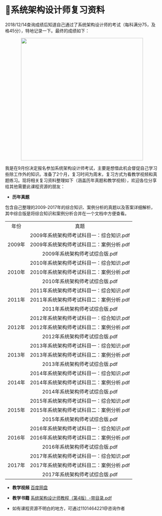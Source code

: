 # :100:系统架构设计师复习资料

2018/12/14查询成绩后知道自己通过了系统架构设计师的考试（每科满分75，及格45分），特地记录一下。最终的成绩如下： 
<div align="center"><img src="https://raw.githubusercontent.com/xxlllq/2018_system_architect/master/result.png" width=400 /></div>

我是在9月份决定报名参加系统架构设计师考试，主要是想借此机会督促自己学习些除工作外的知识。准备了2个月，复习时间为周末，复习方式为看教学视频和真题练习。现将相关复习资料整理如下（涵盖历年真题和教学视频），欢迎各位分享给其他需要此课程资源的朋友：

- **历年真题**

包含自己整理的2009-2017年的综合知识、案例分析的真题以及答案详细解析，其中综合版是将综合知识和案例分析合并在一个文档中方便查看。
<table style="text-align: center">
 <tr>
        <td>年份</td>    
        <td>真题</td>  
    </tr>
    <tr>
        <td rowspan="3">2009年</td>    
        <td>2009年系统架构师考试科目一：综合知识.pdf</td>  
    </tr>
    <tr>
        <td>2009年系统架构师考试科目二：案例分析.pdf</td>  
    </tr>
 <tr>
        <td>2009年系统架构师考试综合版.pdf</td>  
    </tr>

 <tr>
        <td rowspan="3">2010年</td>    
        <td>2010年系统架构师考试科目一：综合知识.pdf</td>  
    </tr>
    <tr>
        <td>2010年系统架构师考试科目二：案例分析.pdf</td>  
    </tr>
 <tr>
        <td>2010年系统架构师考试综合版.pdf</td>  
    </tr>

 <tr>
        <td rowspan="3">2011年</td>    
        <td>2011年系统架构师考试科目一：综合知识.pdf</td>  
    </tr>
    <tr>
        <td>2011年系统架构师考试科目二：案例分析.pdf</td>  
    </tr>
 <tr>
        <td>2011年系统架构师考试综合版.pdf</td>  
    </tr>

 <tr>
        <td rowspan="3">2012年</td>    
        <td>2012年系统架构师考试科目一：综合知识.pdf</td>  
    </tr>
    <tr>
        <td>2012年系统架构师考试科目二：案例分析.pdf</td>  
    </tr>
 <tr>
        <td>2012年系统架构师考试综合版.pdf</td>  
    </tr>

 <tr>
        <td rowspan="3">2013年</td>    
        <td>2013年系统架构师考试科目一：综合知识.pdf</td>  
    </tr>
    <tr>
        <td>2013年系统架构师考试科目二：案例分析.pdf</td>  
    </tr>
 <tr>
        <td>2013年系统架构师考试综合版.pdf</td>  
    </tr>

 <tr>
        <td rowspan="3">2014年</td>    
        <td>2014年系统架构师考试科目一：综合知识.pdf</td>  
    </tr>
    <tr>
        <td>2014年系统架构师考试科目二：案例分析.pdf</td>  
    </tr>
 <tr>
        <td>2014年系统架构师考试综合版.pdf</td>  
    </tr>

 <tr>
        <td rowspan="3">2015年</td>    
        <td>2015年系统架构师考试科目一：综合知识.pdf</td>  
    </tr>
    <tr>
        <td>2015年系统架构师考试科目二：案例分析.pdf</td>  
    </tr>
 <tr>
        <td>2015年系统架构师考试综合版.pdf</td>  
    </tr>

 <tr>
        <td rowspan="3">2016年</td>    
        <td>2016年系统架构师考试科目一：综合知识.pdf</td>  
    </tr>
    <tr>
        <td>2016年系统架构师考试科目二：案例分析.pdf</td>  
    </tr>
 <tr>
        <td>2016年系统架构师考试综合版.pdf</td>  
    </tr> 
 <tr>
        <td rowspan="3">2017年</td>    
        <td>2017年系统架构师考试科目一：综合知识.pdf</td>  
    </tr>
    <tr>
        <td>2017年系统架构师考试科目二：案例分析.pdf</td>  
    </tr>
 <tr>
        <td>2017年系统架构师考试综合版.pdf</td>  
    </tr>
</table>

- **教学视频**
[百度网盘](https://pan.baidu.com/s/1TvqcDRmdgaMQqpzgXAPDRA)

- **教学书籍**
[系统架构设计师教程（第4版）-带目录.pdf](https://pan.baidu.com/s/1TvqcDRmdgaMQqpzgXAPDRA)


- 如有课程资源不明白的地方，可通过1101464221@咨询作者
